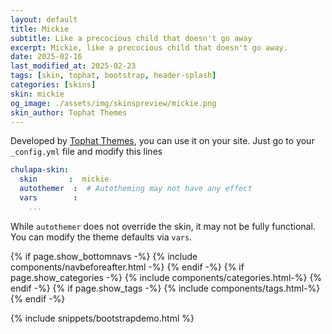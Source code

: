 ```yaml
---
layout: default
title: Mickie
subtitle: Like a precocious child that doesn't go away
excerpt: Mickie, like a precocious child that doesn't go away.
date: 2025-02-16
last_modified_at: 2025-02-23
tags: [skin, tophat, bootstrap, header-splash]
categories: [skins]
skin: mickie
og_image: ./assets/img/skinspreview/mickie.png
skin_author: Tophat Themes
---
```



Developed by [Tophat Themes](https://themesguide.github.io/top-hat/dist/), you can use it on your site. Just go to your `_config.yml` file and modify this lines

```yaml
chulapa-skin: 
  skin       :  mickie
  autothemer  :  # Autotheming may not have any effect
  vars        :    
    ...
```


While `autothemer` does not override the skin, it may not be fully functional. You can modify the theme defaults via `vars`.




{% if page.show_bottomnavs -%}
{% include components/navbeforeafter.html -%}
{% endif -%}
{% if page.show_categories -%}
{% include components/categories.html-%}
{% endif -%}
{% if page.show_tags -%}
{% include components/tags.html-%}
{% endif -%}


{% include snippets/bootstrapdemo.html  %}
